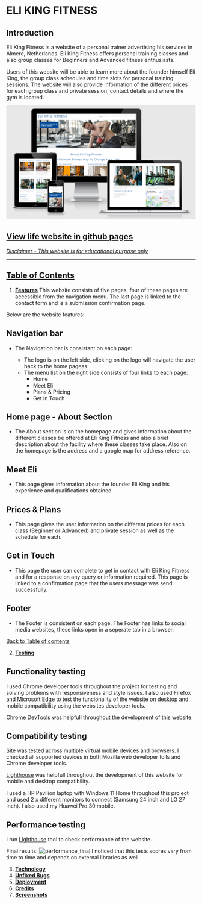 # ELI KING FITNESS
## Introduction

Eli King Fitness is a website of a personal trainer advertising his services in Almere, Netherlands. Eli King Fitness offers personal training classes and also group classes for Beginners and Advanced fitness enthusiasts.

Users of this website will be able to learn more about the founder himself Eli King, the group class schedules and time slots for personal training sessions. The website will also provide information of the different prices for each group class and private session, contact details and where the gym is located.

![Mockup screenshot](/assets/images/cover-page-readme.png)

## [View life website in github pages](https://clayc03.github.io/eli-king-fitness/) 

<u>*Disclaimer - This website is for educational purpose only*</u>
<hr>

## **[Table of Contents](#contents)**
1. **[Features](#features)**
This website consists of five pages, four of these pages are accessible from the navigation menu.
The last page is linked to the contact form and is a submission confirmation page.

Below are the website features:

## Navigation bar

* The Navigation bar is consistant on each page:

    * The logo is on the left side, clicking on the logo will navigate the user back to the home   pageas.
    * The menu list on the right side consists of four links to each page:
        * Home
        * Meet Eli
        * Plans & Pricing
        * Get in Touch

## Home page - About Section

* The About section is on the homepage and gives information about the different classes be offered at Eli King Fitness and also a brief description about the facility where these classes take place. Also on the homepage is the address and a google map for address reference.

## Meet Eli

* This page gives information about the founder Eli King and his experience and qualifications obtained.

## Prices & Plans

* This page gives the user information on the different prices for each class (Beginner or Advanced) and private session as well as the schedule for each.

## Get in Touch

* This page the user can complete to get in contact with Eli King Fitness and for a response on any query or information required. This page is linked to a confirmation page that the users message was send successfully.

## Footer

* The Footer is consistent on each page. The Footer has links to social media websites, these links open in a seperate tab in a browser.

[Back to Table of contents](#table-of-contents)

2. **[Testing](#testing)**

## Functionality testing 

 I used Chrome developer tools throughout the project for testing and solving problems with responsiveness and style issues. I also used Firefox and Microsoft Edge to test the funcionality of the website on desktop and mobile compatibility using the websites developer tools.
 
 [Chrome DevTools](https://developer.chrome.com/docs/devtools/) was helpfull throughout the development of this website.


## Compatibility testing
 Site was tested across multiple virtual mobile devices and browsers. I checked all supported devices in both Mozilla web developer tolls and Chrome developer tools. 

[Lighthouse](https://developers.google.com/web/tools/lighthouse) was helpfull throughout the development of this website for mobile and desktop compatibility.
 
 I used a HP Pavilion laptop with Windows 11 Home throughout this project and used 2 x different monitors to connect (Samsung 24 inch and LG 27 inch). I also used my Huawei Pro 30 mobile.

## Performance testing

I run [Lighthouse](https://developers.google.com/web/tools/lighthouse/) tool to check performance of the website.

Final results:
![performance_final](testing/performance_final.png)
I noticed that this tests scores vary from time to time and depends on external libraries as well. 


3. **[Technology](#technology)**
4. **[Unfixed Bugs](#unfixed-bugs)**
5. **[Deployment](#deployment)**
6. **[Credits](#credits)**
7. **[Screenshots](#screenshots)**



